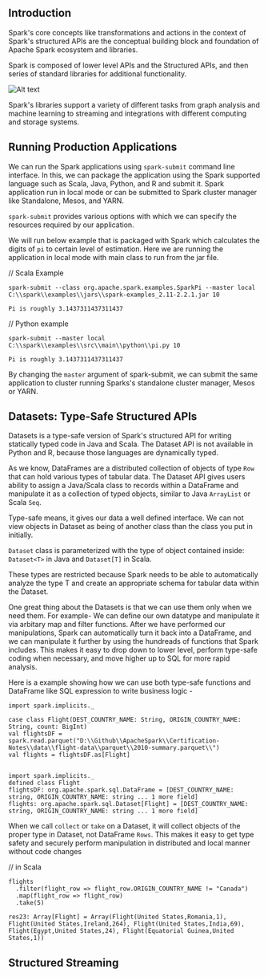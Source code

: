 ## Introduction
Spark's core concepts like transformations and actions in the context of Spark's structured APIs are the conceptual building block and foundation of Apache Spark ecosystem and libraries.

Spark is composed of lower level APIs and the Structured APIs, and then series of standard libraries for additional functionality.

![Alt text](https://github.com/vaibhavpatilai/Diagrams/blob/master/spark/SparkToolKit.PNG?raw=true "Spark Basic Architecture")

Spark's libraries support a variety of different tasks from graph analysis and machine learning to streaming and integrations with different computing and storage systems.

## Running Production Applications  
We can run the Spark applications using `spark-submit` command line interface. In this, we can package the application using the Spark supported language such as Scala, Java, Python, and R and submit it. Spark application run in local mode or can be submitted to Spark cluster manager like Standalone, Mesos, and YARN.

`spark-submit` provides various options with which we can specify the resources required by our application.

We will run below example that is packaged with Spark which calculates the digits of `pi` to certain level of estimation. Here we are running the application in local mode with main class to run from the jar file.

// Scala Example
```
spark-submit --class org.apache.spark.examples.SparkPi --master local C:\\spark\\examples\\jars\\spark-examples_2.11-2.2.1.jar 10

Pi is roughly 3.1437311437311437
```

// Python example
```
spark-submit --master local C:\\spark\\examples\\src\\main\\python\\pi.py 10

Pi is roughly 3.1437311437311437
```

By changing the `master` argument of spark-submit, we can submit the same application to cluster running Sparks's standalone cluster manager, Mesos or YARN.

## Datasets: Type-Safe Structured APIs
Datasets is a type-safe version of Spark's structured API for writing statically typed code in Java and Scala. The Dataset API is not available in Python and R, because those languages are dynamically typed.

As we know, DataFrames are a distributed collection of objects of type `Row` that can hold various types of tabular data. The Dataset API gives users ability to assign a Java/Scala class to records within a DataFrame and manipulate it as a collection of typed objects, similar to Java `ArrayList` or Scala `Seq`.

Type-safe means, it gives our data a well defined interface. We can not view objects in Dataset as being of another class than the class you put in initially.

`Dataset` class is parameterized with the type of object contained inside: `Dataset<T>` in Java and `Dataset[T]` in Scala.

These types are restricted because Spark needs to be able to automatically analyze the type T and create an appropriate schema for tabular data within the Dataset.

One great thing about the Datasets is that we can use them only when we need them. For example- We can define our own datatype and manipulate it via arbitary map and filter functions. After we have performed our manipulations, Spark can automatically turn it back into a DataFrame, and we can manipulate it further by using the hundreads of functions that Spark includes. This makes it easy to drop down to lower level, perform type-safe coding when necessary, and move higher up to SQL for more rapid analysis.

Here is a example showing how we can use both type-safe functions and DataFrame like SQL expression to write business logic -

```
import spark.implicits._

case class Flight(DEST_COUNTRY_NAME: String, ORIGIN_COUNTRY_NAME: String, count: BigInt)
val flightsDF = spark.read.parquet("D:\\Github\\ApacheSpark\\Certification-Notes\\data\\flight-data\\parquet\\2010-summary.parquet\\")
val flights = flightsDF.as[Flight]


import spark.implicits._
defined class Flight
flightsDF: org.apache.spark.sql.DataFrame = [DEST_COUNTRY_NAME: string, ORIGIN_COUNTRY_NAME: string ... 1 more field]
flights: org.apache.spark.sql.Dataset[Flight] = [DEST_COUNTRY_NAME: string, ORIGIN_COUNTRY_NAME: string ... 1 more field]
```

When we call `collect` or `take` on a Dataset, it will collect objects of the proper type in Dataset, not DataFrame `Rows`. This makes it easy to get type safety and securely perform manipulation in distributed and local manner without code changes

// in Scala
```
flights
  .filter(flight_row => flight_row.ORIGIN_COUNTRY_NAME != "Canada")
  .map(flight_row => flight_row)
  .take(5)

res23: Array[Flight] = Array(Flight(United States,Romania,1), Flight(United States,Ireland,264), Flight(United States,India,69), Flight(Egypt,United States,24), Flight(Equatorial Guinea,United States,1))
```

## Structured Streaming
